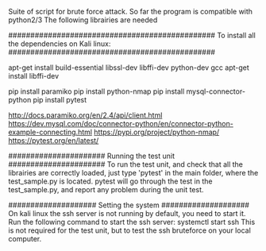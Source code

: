 Suite of script for brute force attack.
So far the program is compatible with python2/3
The following librairies are needed


###############################################
To install all the dependencies on Kali linux:
###############################################

apt-get install build-essential libssl-dev libffi-dev python-dev gcc
apt-get install libffi-dev

pip install paramiko
pip install python-nmap
pip install mysql-connector-python
pip install pytest

http://docs.paramiko.org/en/2.4/api/client.html
https://dev.mysql.com/doc/connector-python/en/connector-python-example-connecting.html
https://pypi.org/project/python-nmap/
https://pytest.org/en/latest/

######################
Running the test unit
######################
To run the test unit, and check that all the 
librairies are correctly loaded, just type 'pytest' in the main
folder, where the test_sample.py is located.
pytest will go through the test in the test_sample.py, and report any
problem during the unit test.

####################
Setting the system
####################
On kali linux the ssh server is not running by default, 
you need to start it.
Run the following command to start the ssh server:
systemctl start ssh
This is not required for the test unit, but to test the ssh bruteforce
on your local computer.

